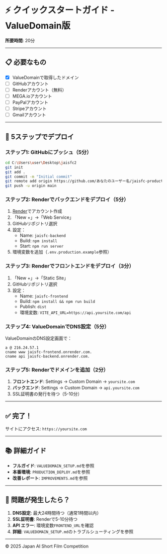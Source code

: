 # ⚡ クイックスタートガイド - ValueDomain版

**所要時間**: 20分

---

## 📋 必要なもの

- [x] ValueDomainで取得したドメイン
- [ ] GitHubアカウント
- [ ] Renderアカウント（無料）
- [ ] MEGA.ioアカウント
- [ ] PayPalアカウント
- [ ] Stripeアカウント
- [ ] Gmailアカウント

---

## 🚀 5ステップでデプロイ

### ステップ1: GitHubにプッシュ（5分）

```bash
cd C:\Users\user\Desktop\jaisfc2
git init
git add .
git commit -m "Initial commit"
git remote add origin https://github.com/あなたのユーザー名/jaisfc-production.git
git push -u origin main
```

### ステップ2: Renderでバックエンドをデプロイ（5分）

1. [Render](https://render.com/)でアカウント作成
2. 「New +」→「Web Service」
3. GitHubリポジトリ選択
4. 設定：
   - Name: `jaisfc-backend`
   - Build: `npm install`
   - Start: `npm run server`
5. 環境変数を追加（`.env.production.example`参照）

### ステップ3: Renderでフロントエンドをデプロイ（3分）

1. 「New +」→「Static Site」
2. GitHubリポジトリ選択
3. 設定：
   - Name: `jaisfc-frontend`
   - Build: `npm install && npm run build`
   - Publish: `dist`
   - 環境変数: `VITE_API_URL=https://api.yoursite.com/api`

### ステップ4: ValueDomainでDNS設定（5分）

ValueDomainのDNS設定画面で：

```
a @ 216.24.57.1
cname www jaisfc-frontend.onrender.com.
cname api jaisfc-backend.onrender.com.
```

### ステップ5: Renderでドメインを追加（2分）

1. **フロントエンド**: Settings → Custom Domain → `yoursite.com`
2. **バックエンド**: Settings → Custom Domain → `api.yoursite.com`
3. SSL証明書の発行を待つ（5-10分）

---

## ✅ 完了！

サイトにアクセス: `https://yoursite.com`

---

## 📚 詳細ガイド

- **フルガイド**: `VALUEDOMAIN_SETUP.md`を参照
- **本番環境**: `PRODUCTION_DEPLOY.md`を参照
- **改善レポート**: `IMPROVEMENTS.md`を参照

---

## 🐛 問題が発生したら？

1. **DNS設定**: 最大24時間待つ（通常1時間以内）
2. **SSL証明書**: Renderで5-10分待つ
3. **API エラー**: 環境変数`FRONTEND_URL`を確認
4. **詳細**: `VALUEDOMAIN_SETUP.md`のトラブルシューティングを参照

---

© 2025 Japan AI Short Film Competition

